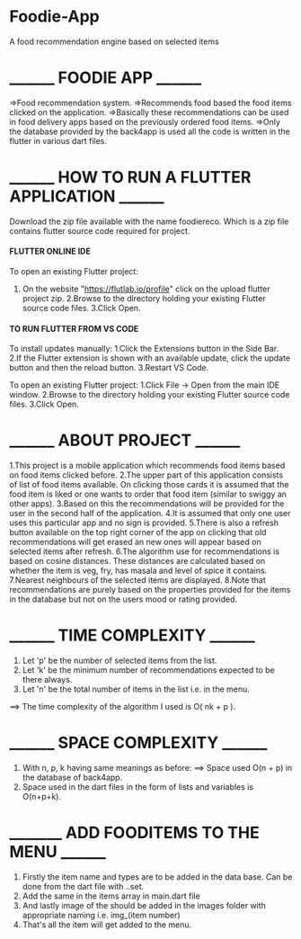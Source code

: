 # Foodie-App
A food recommendation engine based on selected items
# ______  FOODIE APP  ______

=>Food recommendation system.
=>Recommends food based the food items clicked on the application.
=>Basically these recommendations can be used in food delivery apps based on the previously ordered food items.
=>Only the database provided by the back4app is used all the code is written in the flutter in various dart files.


# ______ HOW TO RUN A FLUTTER APPLICATION ______

Download the zip file available with the name foodiereco. Which is a zip file contains flutter source code
required for project.

#### FLUTTER ONLINE IDE ####

To open an existing Flutter project:
1. On the website "https://flutlab.io/profile" click on the upload flutter project zip.
2.Browse to the directory holding your existing Flutter source code files.
3.Click Open.


#### TO RUN FLUTTER FROM VS CODE ####

To install updates manually:
1.Click the Extensions button in the Side Bar.
2.If the Flutter extension is shown with an available update, click the update button and then the reload button.
3.Restart VS Code.

To open an existing Flutter project:
1.Click File -> Open from the main IDE window.
2.Browse to the directory holding your existing Flutter source code files.
3.Click Open.


# ______ ABOUT PROJECT ______


1.This project is a mobile application which recommends food items based on food items clicked before.
2.The upper part of this application consists of list of food items available. On clicking those cards it is 
  assumed that the food item is liked or one wants to order that food item (similar to swiggy an other apps).
3.Based on this the recommendations will be provided for the user in the second half of the application.
4.It is assumed that only one user uses this particular app and no sign is provided.
5.There is also a refresh button available on the top right corner of the app on clicking that old recommendations
  will get erased an new ones will appear based on selected items after refresh.
6.The algorithm use for recommendations is based on cosine distances. These distances are calculated based on
  whether the item is veg, fry, has masala and level of spice it contains.
7.Nearest neighbours of the selected items are displayed.
8.Note that recommendations are purely based on the properties provided for the items in the database but not on the 
  users mood or rating provided.


# ______ TIME COMPLEXITY ______

1. Let 'p' be the number of selected items from the list.
2. Let 'k' be the minimum number of recommendations expected to be there always.
3. Let 'n' be the total number of items in the list i.e. in the menu.

==> The time complexity of the algorithm I used is O( nk + p ).


# ______ SPACE COMPLEXITY ______

1. With n, p, k having same meanings as before:
==> Space used O(n + p) in the database of back4app.
2. Space used in the dart files in the form of lists and variables is O(n+p+k).


# _______ ADD FOODITEMS TO THE MENU ______

1. Firstly the item name and types are to be added in the data base.
   Can be done from the dart file with ..set.
2. Add the same in the items array in main.dart file 
3. And lastly image of the should be added in the images folder with appropriate naming
   i.e. img_(item number)
4. That's all the item will get added to the menu.
